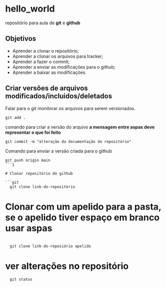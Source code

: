 # hello_world
repositório para aula de **git** e **github**

## Objetivos

* Aprender a clonar o repositório;
* Aprender a clonar os arquivos para tracker;
* Aprender a fazer o commit;
* Aprender a enviar as modificações para o github;
* Aprender a baixar as modificações.

## Criar versões de arquivos modificados/incluidos/deletados

Falar para o git monitorar os arquivos para serem versionados.

```git
git add . 
```

comando para criar a versão do arquivo **a mensagem entre aspas deve representar o que foi feito**

```git
git commit -m "alteração da documentação do repositório" 
```

Comando para enviar a versão criada para o github
```git
git push origin main
```1

# Clonar repositório do github

```git
  git clone link-do-repositório
```

# Clonar com um apelido para a pasta, se o apelido tiver espaço em branco usar aspas

```git 

  git clone link-do-reposiório apelido 

```

# ver alterações no repositório
```git 
  git status 
```